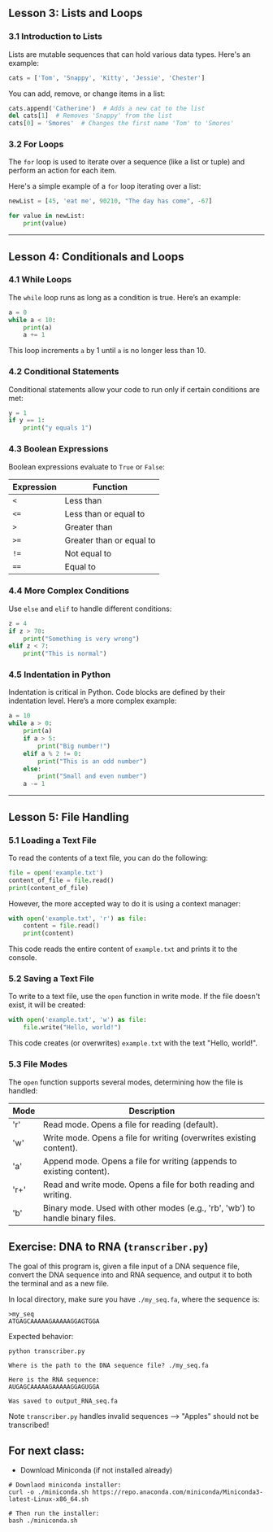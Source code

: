 ## Lesson 3: Lists and Loops

### 3.1 Introduction to Lists
Lists are mutable sequences that can hold various data types. Here's an example:

```python
cats = ['Tom', 'Snappy', 'Kitty', 'Jessie', 'Chester']
```

You can add, remove, or change items in a list:

```python
cats.append('Catherine')  # Adds a new cat to the list
del cats[1]  # Removes 'Snappy' from the list
cats[0] = 'Smores'  # Changes the first name 'Tom' to 'Smores'
```

### 3.2 For Loops
The `for` loop is used to iterate over a sequence (like a list or tuple) and perform an action for each item.

Here's a simple example of a `for` loop iterating over a list:

```python
newList = [45, 'eat me', 90210, "The day has come", -67]

for value in newList:
    print(value)
```

---

## Lesson 4: Conditionals and Loops

### 4.1 While Loops
The `while` loop runs as long as a condition is true. Here’s an example:

```python
a = 0
while a < 10:
    print(a)
    a += 1
```

This loop increments `a` by 1 until `a` is no longer less than 10.

### 4.2 Conditional Statements
Conditional statements allow your code to run only if certain conditions are met:

```python
y = 1
if y == 1:
    print("y equals 1")
```

### 4.3 Boolean Expressions
Boolean expressions evaluate to `True` or `False`:

| Expression | Function                 |
| ---------- | ------------------------ |
| `<`        | Less than                |
| `<=`       | Less than or equal to    |
| `>`        | Greater than             |
| `>=`       | Greater than or equal to |
| `!=`       | Not equal to             |
| `==`       | Equal to                 |

### 4.4 More Complex Conditions
Use `else` and `elif` to handle different conditions:

```python
z = 4
if z > 70:
    print("Something is very wrong")
elif z < 7:
    print("This is normal")
```

### 4.5 Indentation in Python
Indentation is critical in Python. Code blocks are defined by their indentation level. Here’s a more complex example:

```python
a = 10
while a > 0:
    print(a)
    if a > 5:
        print("Big number!")
    elif a % 2 != 0:
        print("This is an odd number")
    else:
        print("Small and even number")
    a -= 1
```

---

## Lesson 5: File Handling

### 5.1 Loading a Text File
To read the contents of a text file, you can do the following:

```python
file = open('example.txt')
content_of_file = file.read()
print(content_of_file)
```

However, the more accepted way to do it is using a context manager:

```python
with open('example.txt', 'r') as file:
    content = file.read()
    print(content)
```

This code reads the entire content of `example.txt` and prints it to the console.

### 5.2 Saving a Text File
To write to a text file, use the `open` function in write mode. If the file doesn't exist, it will be created:

```python
with open('example.txt', 'w') as file:
    file.write("Hello, world!")
```

This code creates (or overwrites) `example.txt` with the text "Hello, world!".

### 5.3 File Modes
The `open` function supports several modes, determining how the file is handled:

| Mode | Description                                                                   |
| ---- | ----------------------------------------------------------------------------- |
| 'r'  | Read mode. Opens a file for reading (default).                                |
| 'w'  | Write mode. Opens a file for writing (overwrites existing content).           |
| 'a'  | Append mode. Opens a file for writing (appends to existing content).          |
| 'r+' | Read and write mode. Opens a file for both reading and writing.               |
| 'b'  | Binary mode. Used with other modes (e.g., 'rb', 'wb') to handle binary files. |

## Exercise: DNA to RNA (`transcriber.py`)
The goal of this program is, given a file input of a DNA sequence file, convert the DNA sequence into and RNA sequence, and output it to both the terminal and as a new file.

In local directory, make sure you have `./my_seq.fa`, where the sequence is:
```
>my_seq
ATGAGCAAAAAGAAAAAGGAGTGGA
```

Expected behavior:
```
python transcriber.py

Where is the path to the DNA sequence file? ./my_seq.fa

Here is the RNA sequence:
AUGAGCAAAAAGAAAAAGGAGUGGA

Was saved to output_RNA_seq.fa
```

Note `transcriber.py` handles invalid sequences --> "Apples" should not be transcribed!
## For next class:
- Download Miniconda (if not installed already)
```shell
# Downlaod miniconda installer:
curl -o ./miniconda.sh https://repo.anaconda.com/miniconda/Miniconda3-latest-Linux-x86_64.sh

# Then run the installer:
bash ./miniconda.sh
```
